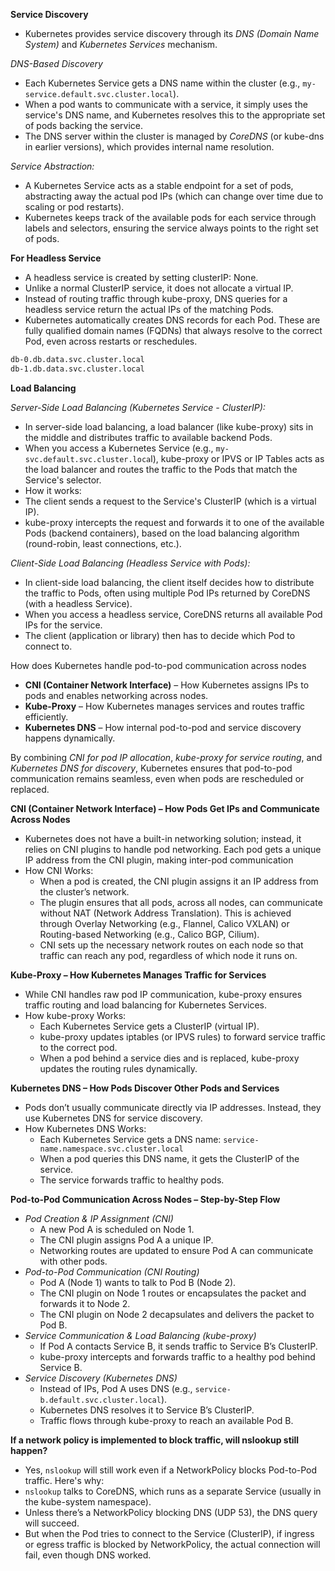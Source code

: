 **Service Discovery**
- Kubernetes provides service discovery through its *DNS (Domain Name System)* and *Kubernetes Services* mechanism.

*DNS-Based Discovery*
- Each Kubernetes Service gets a DNS name within the cluster (e.g., `my-service.default.svc.cluster.local`).
- When a pod wants to communicate with a service, it simply uses the service's DNS name, and Kubernetes resolves this to the appropriate set of pods backing the service.
- The DNS server within the cluster is managed by *CoreDNS* (or kube-dns in earlier versions), which provides internal name resolution.

*Service Abstraction:*
- A Kubernetes Service acts as a stable endpoint for a set of pods, abstracting away the actual pod IPs (which can change over time due to scaling or pod restarts).
- Kubernetes keeps track of the available pods for each service through labels and selectors, ensuring the service always points to the right set of pods.

**For Headless Service**
- A headless service is created by setting clusterIP: None.
- Unlike a normal ClusterIP service, it does not allocate a virtual IP.
- Instead of routing traffic through kube-proxy, DNS queries for a headless service return the actual IPs of the matching Pods.
- Kubernetes automatically creates DNS records for each Pod. These are fully qualified domain names (FQDNs) that always resolve to the correct Pod, even across restarts or reschedules.
```bash
db-0.db.data.svc.cluster.local
db-1.db.data.svc.cluster.local
```

**Load Balancing**

*Server-Side Load Balancing (Kubernetes Service - ClusterIP):*
- In server-side load balancing, a load balancer (like kube-proxy) sits in the middle and distributes traffic to available backend Pods.
- When you access a Kubernetes Service (e.g., `my-svc.default.svc.cluster.loca`l), kube-proxy or IPVS or IP Tables acts as the load balancer and routes the traffic to the Pods that match the Service's selector.
- How it works:
 - The client sends a request to the Service's ClusterIP (which is a virtual IP).
 - kube-proxy intercepts the request and forwards it to one of the available Pods (backend containers), based on the load balancing algorithm (round-robin, least connections, etc.).

*Client-Side Load Balancing (Headless Service with Pods):*
- In client-side load balancing, the client itself decides how to distribute the traffic to Pods, often using multiple Pod IPs returned by CoreDNS (with a headless Service).
- When you access a headless service, CoreDNS returns all available Pod IPs for the service.
- The client (application or library) then has to decide which Pod to connect to.

How does Kubernetes handle pod-to-pod communication across nodes
- **CNI (Container Network Interface)** – How Kubernetes assigns IPs to pods and enables networking across nodes.
- **Kube-Proxy** – How Kubernetes manages services and routes traffic efficiently.
- **Kubernetes DNS** – How internal pod-to-pod and service discovery happens dynamically.

By combining *CNI for pod IP allocation*, *kube-proxy for service routing*, and *Kubernetes DNS for discovery*, Kubernetes ensures that pod-to-pod communication remains seamless, even when pods are rescheduled or replaced.

**CNI (Container Network Interface) – How Pods Get IPs and Communicate Across Nodes**
- Kubernetes does not have a built-in networking solution; instead, it relies on CNI plugins to handle pod networking. Each pod gets a unique IP address from the CNI plugin, making inter-pod communication
- How CNI Works:
  - When a pod is created, the CNI plugin assigns it an IP address from the cluster’s network.
  - The plugin ensures that all pods, across all nodes, can communicate without NAT (Network Address Translation). This is achieved through Overlay Networking (e.g., Flannel, Calico VXLAN) or Routing-based Networking (e.g., Calico BGP, Cilium).
  - CNI sets up the necessary network routes on each node so that traffic can reach any pod, regardless of which node it runs on.

**Kube-Proxy – How Kubernetes Manages Traffic for Services**
- While CNI handles raw pod IP communication, kube-proxy ensures traffic routing and load balancing for Kubernetes Services.
- How kube-proxy Works:
  - Each Kubernetes Service gets a ClusterIP (virtual IP).
  - kube-proxy updates iptables (or IPVS rules) to forward service traffic to the correct pod.
  - When a pod behind a service dies and is replaced, kube-proxy updates the routing rules dynamically.

**Kubernetes DNS – How Pods Discover Other Pods and Services**
- Pods don’t usually communicate directly via IP addresses. Instead, they use Kubernetes DNS for service discovery.
- How Kubernetes DNS Works:
  - Each Kubernetes Service gets a DNS name: `service-name.namespace.svc.cluster.local`
  - When a pod queries this DNS name, it gets the ClusterIP of the service.
  - The service forwards traffic to healthy pods.

**Pod-to-Pod Communication Across Nodes – Step-by-Step Flow**
- *Pod Creation & IP Assignment (CNI)*
  - A new Pod A is scheduled on Node 1.
  - The CNI plugin assigns Pod A a unique IP.
  - Networking routes are updated to ensure Pod A can communicate with other pods.
- *Pod-to-Pod Communication (CNI Routing)*
  - Pod A (Node 1) wants to talk to Pod B (Node 2).
  - The CNI plugin on Node 1 routes or encapsulates the packet and forwards it to Node 2.
  - The CNI plugin on Node 2 decapsulates and delivers the packet to Pod B.
- *Service Communication & Load Balancing (kube-proxy)*
  - If Pod A contacts Service B, it sends traffic to Service B’s ClusterIP.
  - kube-proxy intercepts and forwards traffic to a healthy pod behind Service B.
- *Service Discovery (Kubernetes DNS)*
  - Instead of IPs, Pod A uses DNS (e.g., `service-b.default.svc.cluster.local`).
  - Kubernetes DNS resolves it to Service B’s ClusterIP.
  - Traffic flows through kube-proxy to reach an available Pod B.

**If a network policy is implemented to block traffic, will nslookup still happen?**
- Yes, `nslookup` will still work even if a NetworkPolicy blocks Pod-to-Pod traffic. Here's why:
- `nslookup` talks to CoreDNS, which runs as a separate Service (usually in the kube-system namespace).
- Unless there’s a NetworkPolicy blocking DNS (UDP 53), the DNS query will succeed.
- But when the Pod tries to connect to the Service (ClusterIP), if ingress or egress traffic is blocked by NetworkPolicy, the actual connection will fail, even though DNS worked.  


